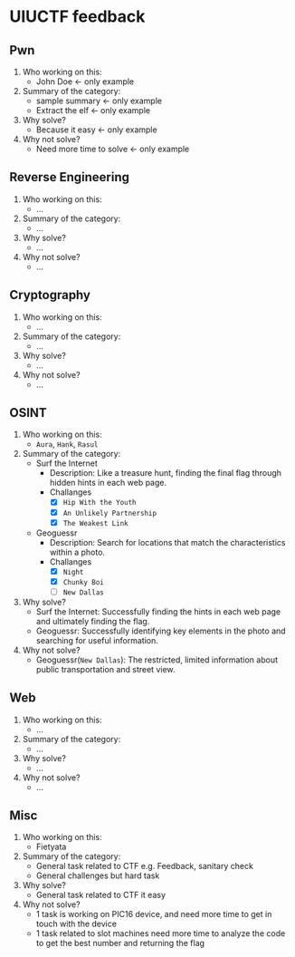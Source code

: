 # UIUCTF feedback


## Pwn
1. Who working on this:
    * John Doe <- only example
2. Summary of the category:
    * sample summary <- only example
    * Extract the elf <- only example
3. Why solve?
    * Because it easy <- only example
4. Why not solve?
    * Need more time to solve <- only example

## Reverse Engineering
1. Who working on this:
    * ...
2. Summary of the category:
    * ...
3. Why solve?
    * ...
4. Why not solve?
    * ...

## Cryptography
1. Who working on this:
    * ...
2. Summary of the category:
    * ...
3. Why solve?
    * ...
4. Why not solve?
    * ...

## OSINT
1. Who working on this:
    * `Aura`, `Hank`, `Rasul`
2. Summary of the category:
    * Surf the Internet
      * Description: Like a treasure hunt, finding the final flag through hidden hints in each web page.
      * Challanges
        * [x] `Hip With the Youth`
        * [x] `An Unlikely Partnership`
        * [x] `The Weakest Link`
    * Geoguessr
      * Description: Search for locations that match the characteristics within a photo.
      * Challanges
        * [x] `Night`
        * [x] `Chunky Boi`
        * [ ] `New Dallas`
4. Why solve?
    * Surf the Internet: Successfully finding the hints in each web page and ultimately finding the flag.
    * Geoguessr: Successfully identifying key elements in the photo and searching for useful information.
5. Why not solve?
    * Geoguessr(`New Dallas`): The restricted, limited information about public transportation and street view.

## Web
1. Who working on this:
    * ...
2. Summary of the category:
    * ...
3. Why solve?
    * ...
4. Why not solve?
    * ...

## Misc
1. Who working on this:
    * Fietyata
2. Summary of the category:
    * General task related to CTF e.g. Feedback, sanitary check
    * General challenges but hard task
3. Why solve?
    * General task related to CTF it easy
4. Why not solve?
    * 1 task is working on PIC16 device, and need more time to get in touch with the device
    * 1 task related to slot machines need more time to analyze the code to get the best number and returning the flag
